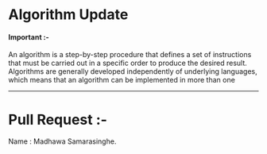 # Algorithm Update

#### Important :- 

An algorithm is a step-by-step procedure that defines a set of instructions that must be carried out in a specific order to produce the desired result. Algorithms are generally developed independently of underlying languages, which means that an algorithm can be implemented in more than one
*** 

# Pull Request :- 
Name : Madhawa Samarasinghe. 